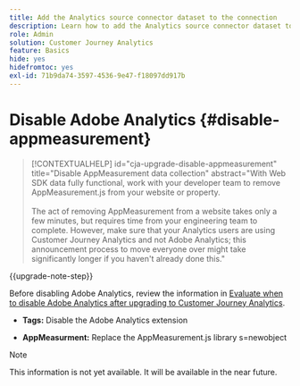 ```yaml
---
title: Add the Analytics source connector dataset to the connection
description: Learn how to add the Analytics source connector dataset to the connection
role: Admin
solution: Customer Journey Analytics
feature: Basics
hide: yes
hidefromtoc: yes
exl-id: 71b9da74-3597-4536-9e47-f18097dd917b
---
```

# Disable Adobe Analytics {#disable-appmeasurement}

<!-- markdownlint-disable MD034 -->

>[!CONTEXTUALHELP]
>id="cja-upgrade-disable-appmeasurement"
>title="Disable AppMeasurement data collection"
>abstract="With Web SDK data fully functional, work with your developer team to remove AppMeasurement.js from your website or property.<br><br>The act of removing AppMeasurement from a website takes only a few minutes, but requires time from your engineering team to complete. However, make sure that your Analytics users are using Customer Journey Analytics and not Adobe Analytics; this announcement process to move everyone over might take significantly longer if you haven't already done this."

<!-- markdownlint-enable MD034 -->

{{upgrade-note-step}}

Before disabling Adobe Analytics, review the information in [Evaluate when to disable Adobe Analytics after upgrading to Customer Journey Analytics](/help/getting-started/cja-upgrade/cja-upgrade-fully-move.md).

* **Tags:** Disable the Adobe Analytics extension

* **AppMeasurment:** Replace the AppMeasurement.js library s=newobject

>[!NOTE]
>
>This information is not yet available. It will be available in the near future.

